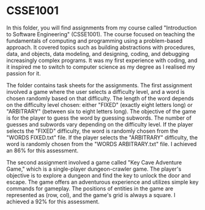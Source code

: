 # CSSE1001
In this folder, you will find assignments from my course called "Introduction to Software Engineering" (CSSE1001). The course focused on teaching the fundamentals of computing and programming using a problem-based approach. It covered topics such as building abstractions with procedures, data, and objects, data modeling, and designing, coding, and debugging increasingly complex programs. It was my first experience with coding, and it inspired me to switch to computer science as my degree as I realised my passion for it.

The folder contains task sheets for the assignments. The first assignment involved a game where the user selects a difficulty level, and a word is chosen randomly based on that difficulty. The length of the word depends on the difficulty level chosen: either "FIXED" (exactly eight letters long) or "ARBITRARY" (between six to eight letters long). The objective of the game is for the player to guess the word by guessing subwords. The number of guesses and subwords vary depending on the difficulty level. If the player selects the "FIXED" difficulty, the word is randomly chosen from the "WORDS FIXED.txt" file. If the player selects the "ARBITRARY" difficulty, the word is randomly chosen from the "WORDS ARBITRARY.txt" file. I achieved an 86% for this assessment.

The second assignment involved a game called "Key Cave Adventure Game," which is a single-player dungeon-crawler game. The player's objective is to explore a dungeon and find the key to unlock the door and escape. The game offers an adventurous experience and utilizes simple key commands for gameplay. The positions of entities in the game are represented as (row, col), and the game's grid is always a square. I achieved a 92% for this assessment.
